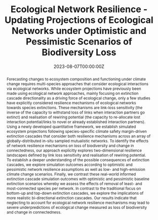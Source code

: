 ---
title: Ecological Network Resilience - Updating Projections of Ecological Networks under Optimistic and Pessimistic Scenarios of Biodiversity Loss
abstract: Forecasting changes to ecosystem composition and functioning under climate change requires multi-species approaches that consider ecological interactions via ecological networks. While ecosystem projections have previously been made using ecological network approaches, mainly focusing on extinction cascade directionality as a driving force of ecological change, only a few studies have explicitly considered resilience mechanisms of ecological networks towards species extinctions. These mechanisms are link-loss sensitivity (the inverse of the capacity to withstand loss of links when interaction partners go extinct) and realisation of rewiring potential (the capacity to re-allocate lost interaction potential/links to novel or already established interaction partners). Using a newly developed quantitative framework, we establish simulated ecosystem projections following species-specific climate safety margin-driven extinction cascades that consider both resilience mechanisms across an array of globally-distributed in-situ sampled mutualistic networks. To identify the effects of network resilience mechanisms on loss of biodiversity and change in connectedness, our approach explicitly explores two-dimensional resilience landscapes defined by link loss sensitivity and realisation of rewiring potential. To establish a deeper understanding of the possible consequences of extinction cascades, we explore simulation outcomes according to optimistic and pessimistic network resilience assumptions as well as low- and high-emission climate change scenarios. Finally, we contrast these real-world informed extinction cascade simulation outcomes with optimistic and pessimistic baseline extinction scenarios whereby we assess the effects of removal of least- and most-connected species per network. In contrast to the traditional focus on bottom-up and top-down extinction cascades, we explore the implications of more realistic bi-directional extinction cascades. Our results indicate that neglecting to account for ecological network resilience mechanisms may lead to severe underpredictions of ecological change measured as loss of biodiversity and change in connectedness.
authors:
- ErikKusch
- Alejandro Ordonez
date: "2023-08-07T00:00:00Z"
doi: ""
featured: true
projects:
- phd-packages
publication: "*TBD*"
# publication_short: ""
publication_types: # 1 = conference paper, 2 = journal article, 3 = preprint, 4 = conference paper, 5 = book, 6 = Book section, 7 = Thesis, 8 = patent
- "3"
# publishDate: ""
tags:
- Cooccurrence
- Biological Networks
- Ecological Networks
- Macroecology
- Network Topology
- Spatial Scale
- Species Associations
- Extinction Risk
- Extinction Cascades
- Biodiversity
- Ecosystem Projections
- Climate Safety Margins
- Network Resilience
- Rewiring 
url_code: https://github.com/ErikKusch/Ecological-Network-Extinction-Simulations
# url_dataset: ''
url_pdf: https://doi.org/10.1101/2023.08.02.551629
# url_poster: /media/poster/2020_ISEC/Poster - Global Dryland Vegetation Memory.pdf
# url_project: ""
# url_slides: ""
# url_source: '#'
# url_video: '#'
summary: Exploration of biodiversity scenarios of 81 mutualistic networks following extinction simulations according to different primary extinction risk proxies, ecological network resilience characteristics, and extinction cascade directionalities.
---